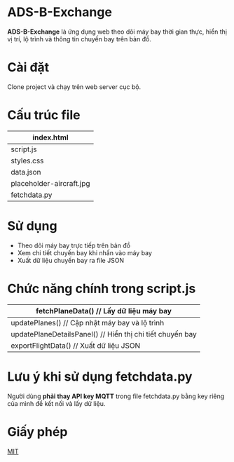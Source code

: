 # ADS-B-Exchange

**ADS-B-Exchange** là ứng dụng web theo dõi máy bay thời gian thực, hiển thị vị trí, lộ trình và thông tin chuyến bay trên bản đồ.

# Cài đặt

Clone project và chạy trên web server cục bộ.

# Cấu trúc file

| index.html |
| --- |
| script.js |
| styles.css |
| data.json |
| placeholder-aircraft.jpg |
| fetchdata.py |

# Sử dụng

- Theo dõi máy bay trực tiếp trên bản đồ
- Xem chi tiết chuyến bay khi nhấn vào máy bay
- Xuất dữ liệu chuyến bay ra file JSON

# Chức năng chính trong script.js

| fetchPlaneData() // Lấy dữ liệu máy bay |
| --- |
| updatePlanes() // Cập nhật máy bay và lộ trình |
| updatePlaneDetailsPanel() // Hiển thị chi tiết chuyến bay |
| exportFlightData() // Xuất dữ liệu JSON |

# Lưu ý khi sử dụng fetchdata.py

Người dùng **phải thay API key MQTT** trong file fetchdata.py bằng key riêng của mình để kết nối và lấy dữ liệu.

# Giấy phép

[MIT](https://choosealicense.com/licenses/mit/)
